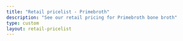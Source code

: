 ```yaml
---
title: "Retail pricelist - Primebroth"
description: "See our retail pricing for Primebroth bone broth"
type: custom
layout: retail-pricelist
---
```



